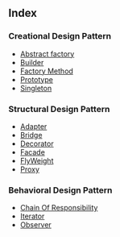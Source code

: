 
## Index
### Creational Design Pattern
- <a href="https://github.com/abusaeed2433/DesignPattern/tree/master/creational/abstract_factory">Abstract factory</a>
- <a href="https://github.com/abusaeed2433/DesignPattern/tree/master/creational/builder">Builder</a>
- <a href="https://github.com/abusaeed2433/DesignPattern/tree/master/creational/factory_method">Factory Method</a>
- <a href="https://github.com/abusaeed2433/DesignPattern/tree/master/creational/prototype">Prototype</a>
- <a href="https://github.com/abusaeed2433/DesignPattern/tree/master/creational/singleton">Singleton</a>

### Structural Design Pattern
- <a href="https://github.com/abusaeed2433/DesignPattern/tree/master/structural/adapter">Adapter</a>
- <a href="https://github.com/abusaeed2433/DesignPattern/tree/master/structural/bridge">Bridge</a>
- <a href="https://github.com/abusaeed2433/DesignPattern/tree/master/structural/decorator">Decorator</a>
- <a href="https://github.com/abusaeed2433/DesignPattern/tree/master/structural/facade">Facade</a>
- <a href="https://github.com/abusaeed2433/DesignPattern/tree/master/structural/flyweight">FlyWeight</a>
- <a href="https://github.com/abusaeed2433/DesignPattern/tree/master/structural/proxy">Proxy</a>


### Behavioral Design Pattern
- <a href="https://github.com/abusaeed2433/DesignPattern/tree/master/behavioral/cor">Chain Of Responsibility</a>
- <a href="https://github.com/abusaeed2433/DesignPattern/tree/master/behavioral/iterator">Iterator</a>
- <a href="https://github.com/abusaeed2433/DesignPattern/tree/master/behavioral/obserever">Observer</a>
